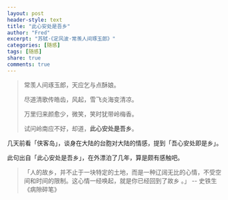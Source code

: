 ```yaml
---
layout: post
header-style: text
title: "此心安处是吾乡"
author: "Fred"
excerpt: "苏轼·《定风波·常羡人间琢玉郎》"
categories: [随感]
tags: [随感]
share: true
comments: true
---
```


> 常羡人间琢玉郎，天应乞与点酥娘。
>
> 尽道清歌传皓齿，风起，雪飞炎海变清凉。
>
> 万里归来颜愈少，微笑，笑时犹带岭梅香。
>
> 试问岭南应不好，却道，**此心安处是吾乡**。



几天前看「侠客岛」，谈身在大陆的台胞对大陆的情感，提到「吾心安处即是乡」。

此句出自「此心安处是吾乡」，在外漂泊了几年，算是颇有感触吧。



> 「人的故乡，并不止于一块特定的土地，而是一种辽阔无比的心情，不受空间和时间的限制。这心情一经唤起，就是你已经回到了故乡 。」 -- 史铁生 《病隙碎笔》

